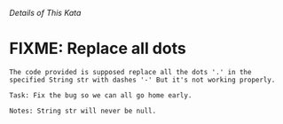 *Details of This Kata*

# FIXME: Replace all dots

`The code provided is supposed replace all the dots '.' in the specified String str with dashes '-' But it's not working properly.` 

`Task: Fix the bug so we can all go home early.`

`Notes: String str will never be null.`